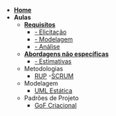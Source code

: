 - [**Home**](/README.md)
- **Aulas**
    - [**Requisitos**](aulas/requisitos/requisitos.md)
      - [- Elicitação](aulas/requisitos/elicitacao.md)
      - [- Modelagem](aulas/requisitos/modelagem.md)
      - [- Análise](aulas/requisitos/analise.md)
    - [**Abordagens não específicas**](aulas/requisitos/abordagens.md)
      - [- Estimativas](aulas/requisitos/estimativas.md)
    - Metodologias
      - [RUP](aulas/metodologias/rup.md)
      -[SCRUM](aulas/metodologias/scrum.md)
    - Modelagem
      - [UML Estática](aulas/modelagem/UML_Estatica.md)
    - Padrões de Projeto
      - [GoF Criacional](aulas/padroes/GOF/criacional.md)